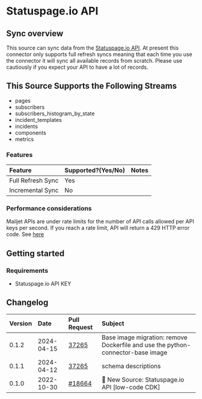 # Statuspage.io API

## Sync overview

This source can sync data from the [Statuspage.io API](https://developer.statuspage.io). At present this connector only supports full refresh syncs meaning that each time you use the connector it will sync all available records from scratch. Please use cautiously if you expect your API to have a lot of records.

## This Source Supports the Following Streams

 * pages
 * subscribers
 * subscribers_histogram_by_state
 * incident_templates
 * incidents
 * components
 * metrics

### Features

| Feature | Supported?\(Yes/No\) | Notes |
| :--- | :--- | :--- |
| Full Refresh Sync | Yes |  |
| Incremental Sync | No |  |

### Performance considerations

Mailjet APIs are under rate limits for the number of API calls allowed per API keys per second. If you reach a rate limit, API will return a 429 HTTP error code. See [here](https://developer.statuspage.io/#section/Rate-Limiting)

## Getting started

### Requirements

* Statuspage.io API KEY

## Changelog

| Version | Date       | Pull Request                                              | Subject                                    |
| :------ | :--------- | :-------------------------------------------------------- | :----------------------------------------- |
| 0.1.2 | 2024-04-15 | [37265](https://github.com/airbytehq/airbyte/pull/37265) | Base image migration: remove Dockerfile and use the python-connector-base image |
| 0.1.1 | 2024-04-12 | [37265](https://github.com/airbytehq/airbyte/pull/37265) | schema descriptions |
| 0.1.0   | 2022-10-30 | [#18664](https://github.com/airbytehq/airbyte/pull/18664) | 🎉 New Source: Statuspage.io API [low-code CDK] |
